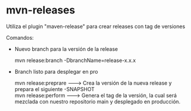 # mvn-releases

Utiliza el plugin "maven-release" para crear releases con tag de versiones

Comandos:

- Nuevo branch para la versión de la release

  mvn release:branch -DbranchName=release-x.x.x

- Branch listo para desplegar en pro

  mvn release:preprare ---> Crea la versión de la nueva release y prepara el siguiente -SNAPSHOT <br/>
  mvn release:perform  ---> Genera el tag de la versión, la cual será mezclada con nuestro repositorio main y desplegado en producción.



